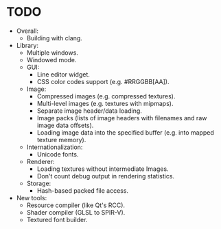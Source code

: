 # TODO
* Overall:
	- Building with clang.
* Library:
	- Multiple windows.
	- Windowed mode.
	* GUI:
		- Line editor widget.
		- CSS color codes support (e.g. #RRGGBB[AA]).
	* Image:
		- Compressed images (e.g. compressed textures).
		- Multi-level images (e.g. textures with mipmaps).
		- Separate image header/data loading.
		- Image packs (lists of image headers with filenames and raw image data offsets).
		- Loading image data into the specified buffer (e.g. into mapped texture memory).
	* Internationalization:
		- Unicode fonts.
	* Renderer:
		- Loading textures without intermediate Images.
		- Don't count debug output in rendering statistics.
	* Storage:
		- Hash-based packed file access.
* New tools:
	- Resource compiler (like Qt's RCC).
	- Shader compiler (GLSL to SPIR-V).
	- Textured font builder.
